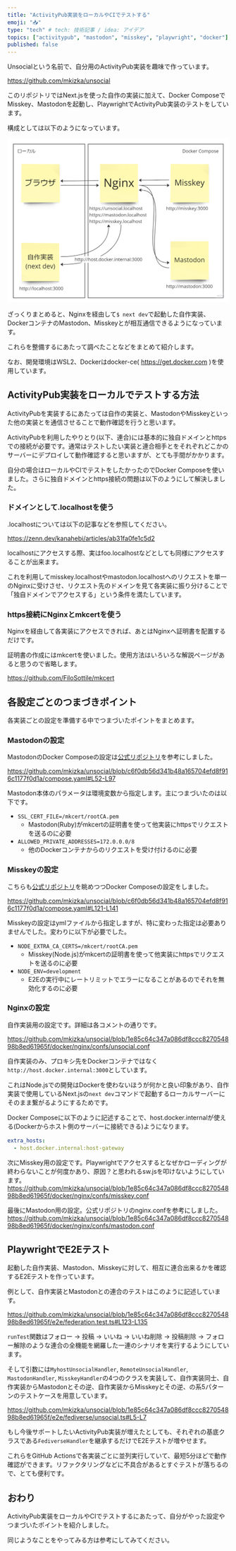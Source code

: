 ```yaml
---
title: "ActivityPub実装をローカルやCIでテストする"
emoji: "📥"
type: "tech" # tech: 技術記事 / idea: アイデア
topics: ["activitypub", "mastodon", "misskey", "playwright", "docker"]
published: false
---
```


Unsocialという名前で、自分用のActivityPub実装を趣味で作っています。

https://github.com/mkizka/unsocial

このリポジトリではNext.jsを使った自作の実装に加えて、Docker ComposeでMisskey、Mastodonを起動し、PlaywrightでActivityPub実装のテストをしています。

構成としては以下のようになっています。

![Docker内のNginxを経由して自作実装、Mastodon、Misskeyが相互接続している様子を表した図](/images/0fffa3b147c72a/diagram.png)

ざっくりまとめると、Nginxを経由して`$ next dev`で起動した自作実装、DockerコンテナのMastodon、Misskeyとが相互通信できるようになっています。

これらを整備するにあたって調べたことなどをまとめて紹介します。

なお、開発環境はWSL2、Dockerはdocker-ce( https://get.docker.com )を使用しています。

## ActivityPub実装をローカルでテストする方法

ActivityPubを実装するにあたっては自作の実装と、MastodonやMisskeyといった他の実装とを通信させることで動作確認を行うと思います。

ActivityPubを利用したやりとり(以下、連合)には基本的に独自ドメインとhttpsでの接続が必要です。通常はテストしたい実装と連合相手とをそれぞれどこかのサーバーにデプロイして動作確認すると思いますが、とても手間がかかります。

自分の場合はローカルやCIでテストをしたかったのでDocker Composeを使いました。さらに独自ドメインとhttps接続の問題は以下のようにして解決しました。

### ドメインとして.localhostを使う

.localhostについては以下の記事などを参照してください。

https://zenn.dev/kanahebi/articles/ab31fa0fe1c5d2

localhostにアクセスする際、実はfoo.localhostなどとしても同様にアクセスすることが出来ます。

これを利用してmisskey.localhostやmastodon.localhostへのリクエストを単一のNginxに受けさせ、リクエスト先のドメインを見て各実装に振り分けることで「独自ドメインでアクセスする」という条件を満たしています。

### https接続にNginxとmkcertを使う

Nginxを経由して各実装にアクセスできれば、あとはNginxへ証明書を配置するだけです。

証明書の作成にはmkcertを使いました。使用方法はいろいろな解説ページがあると思うので省略します。

https://github.com/FiloSottile/mkcert

## 各設定ごとのつまづきポイント

各実装ごとの設定を準備する中でつまづいたポイントをまとめます。

### Mastodonの設定

MastodonのDocker Composeの設定は[公式リポジトリ](https://github.com/mastodon/mastodon/blob/eae5c7334ae61c463edd2e3cd03115b897f6e92b/docker-compose.yml)を参考にしました。

https://github.com/mkizka/unsocial/blob/c6f0db56d341b48a165704efd8f916c1177f0d1a/compose.yaml#L52-L97

Mastodon本体のパラメータは環境変数から指定します。主につまづいたのは以下です。

- `SSL_CERT_FILE=/mkcert/rootCA.pem`
  - Mastodon(Ruby)がmkcertの証明書を使って他実装にhttpsでリクエストを送るのに必要
- `ALLOWED_PRIVATE_ADDRESSES=172.0.0.0/8`
  - 他のDockerコンテナからのリクエストを受け付けるのに必要

### Misskeyの設定

こちらも[公式リポジトリ](https://github.com/misskey-dev/misskey/blob/a8e976d72f08d325510d08c01f3e1317d31d08b9/docker-compose.yml.example)を眺めつつDocker Composeの設定をしました。

https://github.com/mkizka/unsocial/blob/c6f0db56d341b48a165704efd8f916c1177f0d1a/compose.yaml#L121-L141

Misskeyの設定はymlファイルから指定しますが、特に変わった指定は必要ありませんでした。変わりに以下が必要でした。

- `NODE_EXTRA_CA_CERTS=/mkcert/rootCA.pem`
  - Misskey(Node.js)がmkcertの証明書を使って他実装にhttpsでリクエストを送るのに必要
- `NODE_ENV=development`
  - E2Eの実行中にレートリミットでエラーになることがあるのでそれを無効化するのに必要

### Nginxの設定

自作実装用の設定です。詳細は各コメントの通りです。

https://github.com/mkizka/unsocial/blob/1e85c64c347a086df8ccc827054898b8ed61965f/docker/nginx/confs/unsocial.conf

自作実装のみ、プロキシ先をDockerコンテナではなく`http://host.docker.internal:3000`としています。

これはNode.jsでの開発はDockerを使わないほうが何かと良い印象があり、自作実装で使用しているNext.jsの`next dev`コマンドで起動するローカルサーバーにそのまま繋がるようにするためです。

Docker Composeに以下のように記述することで、host.docker.internalが使える(Dockerからホスト側のサーバーに接続できる)ようになります。

```yml
extra_hosts:
  - host.docker.internal:host-gateway
```

次にMisskey用の設定です。Playwrightでアクセスするとなぜかローディングが終わらないことが何度かあり、原因？と思われるsw.jsを叩けないようにしています。
https://github.com/mkizka/unsocial/blob/1e85c64c347a086df8ccc827054898b8ed61965f/docker/nginx/confs/misskey.conf

最後にMastodon用の設定。公式リポジトリのnginx.confを参考にしました。
https://github.com/mkizka/unsocial/blob/1e85c64c347a086df8ccc827054898b8ed61965f/docker/nginx/confs/mastodon.conf

## PlaywrightでE2Eテスト

起動した自作実装、Mastodon、Misskeyに対して、相互に連合出来るかを確認するE2Eテストを作っています。

例として、自作実装とMastodonとの連合のテストはこのように記述しています。

https://github.com/mkizka/unsocial/blob/1e85c64c347a086df8ccc827054898b8ed61965f/e2e/federation.test.ts#L123-L135

`runTest`関数はフォロー → 投稿 → いいね → いいね削除 → 投稿削除 → フォロー解除のような連合の全機能を網羅した一連のシナリオを実行するようにしています。

そして引数には`MyhostUnsocialHandler`, `RemoteUnsocialHandler`, `MastodonHandler`, `MisskeyHandler`の4つのクラスを実装して、自作実装同士、自作実装からMastodonとその逆、自作実装からMisskeyとその逆、の系5パターンのテストケースを用意しています。

https://github.com/mkizka/unsocial/blob/1e85c64c347a086df8ccc827054898b8ed61965f/e2e/fediverse/unsocial.ts#L5-L7

もし今後サポートしたいActivityPub実装が増えたとしても、それぞれの基底クラスである`FediverseHandler`を継承するだけでE2Eテストが増やせます。

これらをGitHub Actionsで各実装ごとに並列実行していて、最短5分ほどで動作確認ができます。リファクタリングなどに不具合があるとすぐテストが落ちるので、とても便利です。

## おわり

ActivityPub実装をローカルやCIでテストするにあたって、自分がやった設定やつまづいたポイントを紹介しました。

同じようなことをやってみる方は参考にしてみてください。

